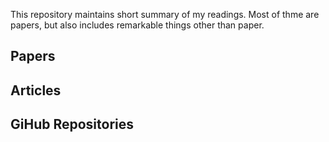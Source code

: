 This repository maintains short summary of my readings. Most of thme are papers, but also includes remarkable things other than paper.

## Papers

## Articles

## GiHub Repositories
